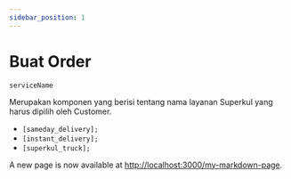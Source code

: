 ```yaml
---
sidebar_position: 1
---
```


# Buat Order

`serviceName`

Merupakan komponen yang berisi tentang nama layanan Superkul yang harus dipilih oleh Customer.

- `[sameday_delivery];`
- `[instant_delivery];`
- `[superkul_truck];`



A new page is now available at [http://localhost:3000/my-markdown-page](http://localhost:3000/my-markdown-page).
